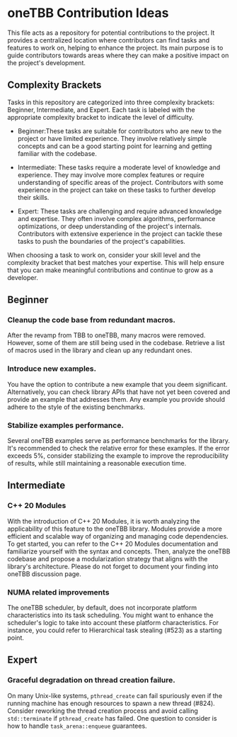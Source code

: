 <!--
******************************************************************************
* 
* Licensed under the Apache License, Version 2.0 (the "License");
* you may not use this file except in compliance with the License.
* You may obtain a copy of the License at
*
*     http://www.apache.org/licenses/LICENSE-2.0
*
* Unless required by applicable law or agreed to in writing, software
* distributed under the License is distributed on an "AS IS" BASIS,
* WITHOUT WARRANTIES OR CONDITIONS OF ANY KIND, either express or implied.
* See the License for the specific language governing permissions and
* limitations under the License.
*******************************************************************************/-->

# oneTBB Contribution Ideas
This file acts as a repository for potential contributions to the project.
It provides a centralized location where contributors can find tasks and features to work on,
helping to enhance the project. Its main purpose is to guide contributors towards areas where
they can make a positive impact on the project's development.

## Complexity Brackets
Tasks in this repository are categorized into three complexity brackets: Beginner, Intermediate, and Expert.
Each task is labeled with the appropriate complexity bracket to indicate the level of difficulty.

- Beginner:These tasks are suitable for contributors who are new to the project or have limited experience.
They involve relatively simple concepts and can be a good starting point for learning and getting familiar with the codebase.

- Intermediate: These tasks require a moderate level of knowledge and experience.
They may involve more complex features or require understanding of specific areas of the project.
Contributors with some experience in the project can take on these tasks to further develop their skills.

- Expert: These tasks are challenging and require advanced knowledge and expertise.
They often involve complex algorithms, performance optimizations, or deep understanding of the project's internals.
Contributors with extensive experience in the project can tackle these tasks to push the boundaries of the project's capabilities.

When choosing a task to work on, consider your skill level and the complexity bracket that best matches your expertise.
This will help ensure that you can make meaningful contributions and continue to grow as a developer.

## Beginner

### Cleanup the code base from redundant macros.
After the revamp from TBB to oneTBB, many macros were removed. However, some of them are still being used in the codebase.
Retrieve a list of macros used in the library and clean up any redundant ones.

### Introduce new examples.
You have the option to contribute a new example that you deem significant.
Alternatively, you can check library APIs that have not yet been covered and provide an example that addresses them.
Any example you provide should adhere to the style of the existing benchmarks.

### Stabilize examples performance.
Several oneTBB examples serve as performance benchmarks for the library. It's recommended to check the relative error for these examples.
If the error exceeds 5%, consider stabilizing the example to improve the reproducibility of results, while still maintaining a reasonable execution time.

## Intermediate

### C++ 20 Modules
With the introduction of C++ 20 Modules, it is worth analyzing the applicability of this feature to the oneTBB library.
Modules provide a more efficient and scalable way of organizing and managing code dependencies.
To get started, you can refer to the C++ 20 Modules documentation and familiarize yourself with the syntax and concepts.
Then, analyze the oneTBB codebase and propose a modularization strategy that aligns with the library's architecture.
Please do not forget to document your finding into oneTBB discussion page.

### NUMA related improvements
The oneTBB scheduler, by default, does not incorporate platform characteristics into its task scheduling.
You might want to enhance the scheduler's logic to take into account these platform characteristics.
For instance, you could refer to Hierarchical task stealing (#523) as a starting point.

## Expert

### Graceful degradation on thread creation failure.
On many Unix-like systems, `pthread_create` can fail spuriously even if
the running machine has enough resources to spawn a new thread (#824).
Consider reworking the thread creation process and avoid calling `std::terminate` if
`pthread_create` has failed. One question to consider is how to handle `task_arena::enqueue` guarantees.


